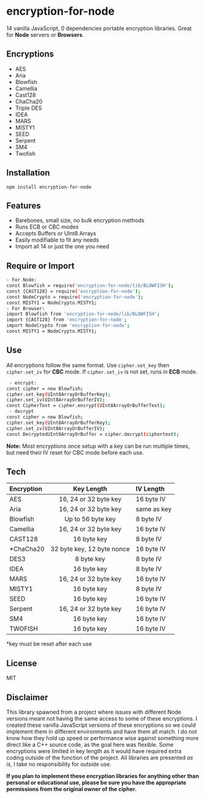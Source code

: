 # encryption-for-node

14 vanilla JavaScript, 0 dependencies portable encryption libraries.
Great for **Node** servers or **Browsers**.

## Encryptions

- AES
- Aria
- Blowfish
- Camellia
- Cast128
- ChaCha20
- Triple DES
- IDEA
- MARS
- MISTY1
- SEED
- Serpent
- SM4
- Twofish

## Installation

```npm install encryption-for-node```

## Features

- Barebones, small size, no bulk encryption methods
- Runs ECB or CBC modes
- Accepts Buffers or UInt8 Arrays
- Easily modifiable to fit any needs
- Import all 14 or just the one you need

## Require or Import

```sh
- For Node:
const Blowfish = require('encryption-for-node/lib/BLOWFISH');
const {CAST128} = require('encryption-for-node');
const NodeCrypto = require('encryption-for-node');
const MISTY1 = NodeCrypto.MISTY1;
- For Browser:
import Blowfish from 'encryption-for-node/lib/BLOWFISH';
import {CAST128} from 'encryption-for-node';
import NodeCrypto from 'encryption-for-node';
const MISTY1 = NodeCrypto.MISTY1;
```

## Use

All encryptions follow the same format. Use ```cipher.set_key``` then ```cipher.set_iv``` for **CBC** mode. If ```cipher.set_iv``` is not set, runs in **ECB** mode.

```sh
 - encrypt:
const cipher = new Blowfish;
cipher.set_key(UInt8ArrayOrBufferKey);
cipher.set_iv(UInt8ArrayOrBufferIV);
const CipherText = cipher.encrypt(UInt8ArrayOrBufferText);
 - decrypt
const cipher = new Blowfish;
cipher.set_key(UInt8ArrayOrBufferKey);
cipher.set_iv(UInt8ArrayOrBufferIV);
const DecryptedUInt8ArrayOrBuffer = cipher.decrypt(ciphertext);
```

**Note:** Most encryptions once setup with a key can be run multiple times, but need their IV reset for CBC mode before each use.

## Tech

|Encryption |Key Length                |IV Length  |
| :---      |    :----:                |  :---     |
|AES        |16, 24 or 32 byte key     |16 byte IV |
|Aria       |16, 24 or 32 byte key     |same as key|
|Blowfish   |Up to 56 byte key         |8 byte IV  |
|Camellia   |16, 24 or 32 byte key     |16 byte IV |
|CAST128    |16 byte key               |8 byte IV  |
|*ChaCha20  |32 byte key, 12 byte nonce|16 byte IV |
|DES3       |8 byte key                |8 byte IV  |
|IDEA       |16 byte key               |8 byte IV  |
|MARS       |16, 24 or 32 byte key     |16 byte IV |
|MISTY1     |16 byte key               |8 byte IV  |
|SEED       |16 byte key               |16 byte IV |
|Serpent    |16, 24 or 32 byte key     |16 byte IV |
|SM4        |16 byte key               |16 byte IV |
|TWOFISH    |16 byte key               |16 byte IV |

*key must be reset after each use

## License

MIT

## Disclaimer

This library spawned from a project where issues with different Node versions meant not having the same access to some of these encryptions. I created these vanilla JavaScript versions of these encryptions so we could implement them in different environments and have them all match. I do not know how they hold up speed or performance wise against something more direct like a C++ source code, as the goal here was flexible. Some encryptions were limited in key length as it would have required extra coding outside of the function of the project. All libraries are presented *as is*, I take no responsibility for outside use.

**If you plan to implement these encryption libraries for anything other than personal or educational use, please be sure you have the appropriate permissions from the original owner of the cipher.**
